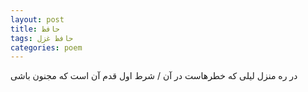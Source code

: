 ```yaml
---
layout: post
title: حافظ
tags: حافظ غزل
categories: poem
---
```


در ره منزل لیلی که خطرهاست در آن / شرط اول قدم آن است که مجنون باشی
